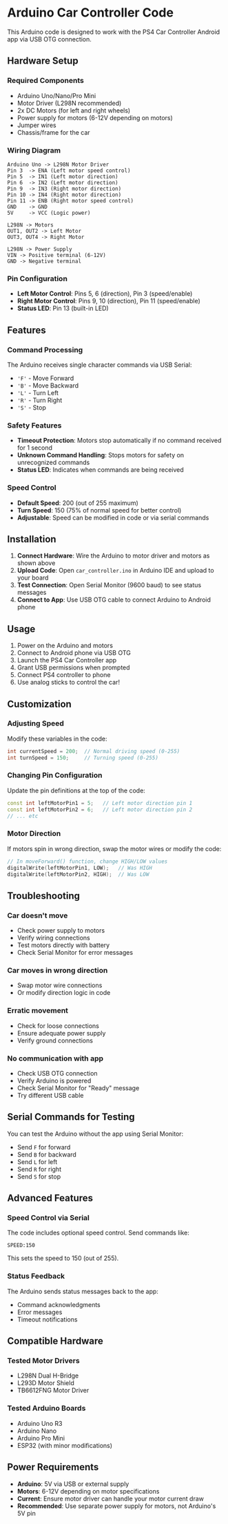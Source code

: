 # Arduino Car Controller Code

This Arduino code is designed to work with the PS4 Car Controller Android app via USB OTG connection.

## Hardware Setup

### Required Components
- Arduino Uno/Nano/Pro Mini
- Motor Driver (L298N recommended)
- 2x DC Motors (for left and right wheels)
- Power supply for motors (6-12V depending on motors)
- Jumper wires
- Chassis/frame for the car

### Wiring Diagram

```
Arduino Uno -> L298N Motor Driver
Pin 3  -> ENA (Left motor speed control)
Pin 5  -> IN1 (Left motor direction)
Pin 6  -> IN2 (Left motor direction)
Pin 9  -> IN3 (Right motor direction)
Pin 10 -> IN4 (Right motor direction)
Pin 11 -> ENB (Right motor speed control)
GND    -> GND
5V     -> VCC (Logic power)

L298N -> Motors
OUT1, OUT2 -> Left Motor
OUT3, OUT4 -> Right Motor

L298N -> Power Supply
VIN -> Positive terminal (6-12V)
GND -> Negative terminal
```

### Pin Configuration
- **Left Motor Control**: Pins 5, 6 (direction), Pin 3 (speed/enable)
- **Right Motor Control**: Pins 9, 10 (direction), Pin 11 (speed/enable)
- **Status LED**: Pin 13 (built-in LED)

## Features

### Command Processing
The Arduino receives single character commands via USB Serial:
- `'F'` - Move Forward
- `'B'` - Move Backward
- `'L'` - Turn Left
- `'R'` - Turn Right
- `'S'` - Stop

### Safety Features
- **Timeout Protection**: Motors stop automatically if no command received for 1 second
- **Unknown Command Handling**: Stops motors for safety on unrecognized commands
- **Status LED**: Indicates when commands are being received

### Speed Control
- **Default Speed**: 200 (out of 255 maximum)
- **Turn Speed**: 150 (75% of normal speed for better control)
- **Adjustable**: Speed can be modified in code or via serial commands

## Installation

1. **Connect Hardware**: Wire the Arduino to motor driver and motors as shown above
2. **Upload Code**: Open `car_controller.ino` in Arduino IDE and upload to your board
3. **Test Connection**: Open Serial Monitor (9600 baud) to see status messages
4. **Connect to App**: Use USB OTG cable to connect Arduino to Android phone

## Usage

1. Power on the Arduino and motors
2. Connect to Android phone via USB OTG
3. Launch the PS4 Car Controller app
4. Grant USB permissions when prompted
5. Connect PS4 controller to phone
6. Use analog sticks to control the car!

## Customization

### Adjusting Speed
Modify these variables in the code:
```cpp
int currentSpeed = 200;  // Normal driving speed (0-255)
int turnSpeed = 150;     // Turning speed (0-255)
```

### Changing Pin Configuration
Update the pin definitions at the top of the code:
```cpp
const int leftMotorPin1 = 5;   // Left motor direction pin 1
const int leftMotorPin2 = 6;   // Left motor direction pin 2
// ... etc
```

### Motor Direction
If motors spin in wrong direction, swap the motor wires or modify the code:
```cpp
// In moveForward() function, change HIGH/LOW values
digitalWrite(leftMotorPin1, LOW);   // Was HIGH
digitalWrite(leftMotorPin2, HIGH);  // Was LOW
```

## Troubleshooting

### Car doesn't move
- Check power supply to motors
- Verify wiring connections
- Test motors directly with battery
- Check Serial Monitor for error messages

### Car moves in wrong direction
- Swap motor wire connections
- Or modify direction logic in code

### Erratic movement
- Check for loose connections
- Ensure adequate power supply
- Verify ground connections

### No communication with app
- Check USB OTG connection
- Verify Arduino is powered
- Check Serial Monitor for "Ready" message
- Try different USB cable

## Serial Commands for Testing

You can test the Arduino without the app using Serial Monitor:
- Send `F` for forward
- Send `B` for backward
- Send `L` for left
- Send `R` for right
- Send `S` for stop

## Advanced Features

### Speed Control via Serial
The code includes optional speed control. Send commands like:
```
SPEED:150
```
This sets the speed to 150 (out of 255).

### Status Feedback
The Arduino sends status messages back to the app:
- Command acknowledgments
- Error messages
- Timeout notifications

## Compatible Hardware

### Tested Motor Drivers
- L298N Dual H-Bridge
- L293D Motor Shield
- TB6612FNG Motor Driver

### Tested Arduino Boards
- Arduino Uno R3
- Arduino Nano
- Arduino Pro Mini
- ESP32 (with minor modifications)

## Power Requirements

- **Arduino**: 5V via USB or external supply
- **Motors**: 6-12V depending on motor specifications
- **Current**: Ensure motor driver can handle your motor current draw
- **Recommended**: Use separate power supply for motors, not Arduino's 5V pin